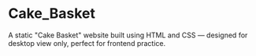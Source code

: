 # Cake_Basket
A static "Cake Basket" website built using HTML and CSS — designed for desktop view only, perfect for frontend practice.
